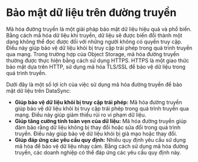 # Bảo mật dữ liệu trên đường truyền

Mã hóa đường truyền là một giải pháp bảo mật dữ liệu hiệu quả và phổ biến. Bằng cách mã hóa dữ liệu khi truyền, dữ liệu sẽ được biến đổi thành một dạng không thể đọc được đối với những người không có quyền truy cập. Điều này giúp bảo vệ dữ liệu khỏi bị truy cập trái phép trong quá trình truyền qua mạng. Trong trường hợp của Object Storage, mã hóa đường truyền thường được thực hiện bằng cách sử dụng HTTPS. HTTPS là một giao thức bảo mật dựa trên HTTP, sử dụng mã hóa TLS/SSL để bảo vệ dữ liệu trong quá trình truyền.

Dưới đây là một số lợi ích của việc sử dụng mã hóa đường truyền để bảo mật dữ liệu trên DataSync:

* **Giúp bảo vệ dữ liệu khỏi bị truy cập trái phép:** Mã hóa đường truyền giúp bảo vệ dữ liệu khỏi bị truy cập trái phép trong quá trình truyền qua mạng. Điều này giúp giảm thiểu rủi ro vi phạm dữ liệu.
* **Giúp tăng cường tính toàn vẹn của dữ liệu:** Mã hóa đường truyền giúp đảm bảo rằng dữ liệu không bị thay đổi hoặc sửa đổi trong quá trình truyền. Điều này giúp bảo vệ dữ liệu khỏi bị giả mạo hoặc thay đổi.
* **Giúp đáp ứng các yêu cầu quy định:** Nhiều quy định yêu cầu sử dụng mã hóa để bảo vệ dữ liệu nhạy cảm. Bằng cách sử dụng mã hóa đường truyền, các doanh nghiệp có thể đáp ứng các yêu cầu quy định này.
